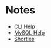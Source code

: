 # Notes
+ [CLI Help](https://github.com/danbruegge/notes/blob/master/cli-help.md)
+ [MySQL Help](https://github.com/danbruegge/notes/blob/master/mysql.md)
+ [Shorties](https://github.com/danbruegge/notes/blob/master/shorties.md)

